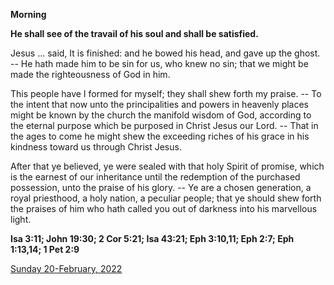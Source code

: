 **Morning**

**He shall see of the travail of his soul and shall be satisfied.**
 
Jesus ... said, It is finished: and he bowed his head, and gave up the ghost. -- He hath made him to be sin for us, who knew no sin; that we might be made the righteousness of God in him.
 
This people have I formed for myself; they shall shew forth my praise. -- To the intent that now unto the principalities and powers in heavenly places might be known by the church the manifold wisdom of God, according to the eternal purpose which be purposed in Christ Jesus our Lord. -- That in the ages to come he might shew the exceeding riches of his grace in his kindness toward us through Christ Jesus.
 
After that ye believed, ye were sealed with that holy Spirit of promise, which is the earnest of our inheritance until the redemption of the purchased possession, unto the praise of his glory. -- Ye are a chosen generation, a royal priesthood, a holy nation, a peculiar people; that ye should shew forth the praises of him who hath called you out of darkness into his marvellous light.  

**Isa 3:11; John 19:30; 2 Cor 5:21; Isa 43:21; Eph 3:10,11; Eph 2:7; Eph 1:13,14; 1 Pet 2:9**

[Sunday 20-February, 2022](https://t.me/daily_light)
